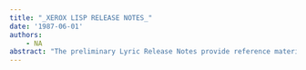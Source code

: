 ```yaml
---
title: "_XEROX LISP RELEASE NOTES_"
date: '1987-06-01'
authors: 
    - NA
abstract: "The preliminary Lyric Release Notes provide reference material on the Xerox Lisp environment for the Lyric Beta release. You will find the following information in these notes: • An overview of significant Xerox extensions to the Common Lisp language • Discussion of how specific Common Lisp features have affected the Interlisp-D language and the Xerox Lisp environment. • Notes reflecting the changes made to Interlisp-D, independent of Common Lisp, since the Koto release • Known restrictions to the use of Xerox Lisp"
---
```


